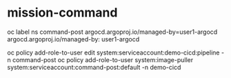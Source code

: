 # mission-command



oc label ns command-post argocd.argoproj.io/managed-by=user1-argocd
argocd.argoproj.io/managed-by: user1-argocd

oc policy add-role-to-user edit system:serviceaccount:demo-cicd:pipeline -n command-post
oc policy add-role-to-user system:image-puller system:serviceaccount:command-post:default -n demo-cicd

 


